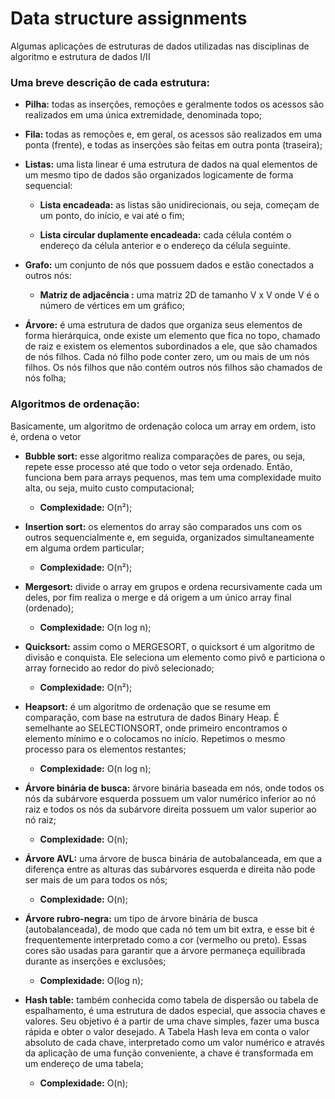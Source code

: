 # Data structure assignments

Algumas aplicações de estruturas de dados utilizadas nas disciplinas de algoritmo e estrutura de dados I/II

### Uma breve descrição de cada estrutura:

* **Pilha:** todas as inserções, remoções e geralmente todos os acessos são realizados em uma única extremidade, denominada topo;

* **Fila:**  todas as remoções e, em geral, os acessos são realizados em uma ponta (frente), e todas as inserções são feitas em outra ponta (traseira);

* **Listas:** uma lista linear é uma estrutura de dados na qual elementos de um mesmo tipo de dados são organizados logicamente de forma sequencial:

  * **Lista encadeada:** as listas são unidirecionais, ou seja, começam de um ponto, do início, e vai até o fim;
  
  * **Lista circular duplamente encadeada:** cada célula contém o endereço da célula anterior e o endereço da célula seguinte.


* **Grafo:** um conjunto de nós que possuem dados e estão conectados a outros nós:
  * **Matriz de adjacência :** uma matriz 2D de tamanho V x V onde V é o número de vértices em um gráfico;
  
  
* **Árvore:** é uma estrutura de dados que organiza seus elementos de forma hierárquica, onde existe um elemento que fica no topo, chamado de raiz e existem os elementos subordinados a ele, que são chamados de nós filhos. Cada nó filho pode conter zero, um ou mais de um nós filhos. Os nós filhos que não contém outros nós filhos são chamados de nós folha;

### Algoritmos de ordenação:
Basicamente, um algoritmo de ordenação coloca um array em ordem, isto é, ordena o vetor

* **Bubble sort:** esse algoritmo realiza comparações de pares, ou seja, repete esse processo até que todo o vetor seja ordenado. Então, funciona bem para arrays pequenos, mas tem uma complexidade muito alta, ou seja, muito custo computacional;
  * **Complexidade:** O(n²);

* **Insertion sort:** os elementos do array são comparados uns com os outros sequencialmente e, em seguida, organizados simultaneamente em alguma ordem particular;
  * **Complexidade:** O(n²);

* **Mergesort:**  divide o array em grupos e ordena recursivamente cada um deles, por fim realiza o merge e dá origem a um único array final (ordenado);
  * **Complexidade:** O(n log n);

* **Quicksort:** assim como o MERGESORT, o quicksort é um algoritmo de divisão e conquista. Ele seleciona um elemento como pivô e particiona o array fornecido ao redor do pivô selecionado;
  * **Complexidade:** O(n²);

* **Heapsort:** é um algoritmo de ordenação que se resume em comparação, com base na estrutura de dados Binary Heap. É semelhante ao SELECTIONSORT, onde primeiro encontramos o elemento mínimo e o colocamos no início. Repetimos o mesmo processo para os elementos restantes;
  * **Complexidade:** O(n log n);

* **Árvore binária de busca:** árvore binária baseada em nós, onde todos os nós da subárvore esquerda possuem um valor numérico inferior ao nó raiz e todos os nós da subárvore direita possuem um valor superior ao nó raiz;
  * **Complexidade:** O(n);

* **Árvore AVL:** uma árvore de busca binária de autobalanceada, em que a diferença entre as alturas das subárvores esquerda e direita não pode ser mais de um para todos os nós;
  * **Complexidade:** O(n);

* **Árvore rubro-negra:** um tipo de árvore binária de busca (autobalanceada), de modo que cada nó tem um bit extra, e esse bit é frequentemente interpretado como a cor (vermelho ou preto). Essas cores são usadas para garantir que a árvore permaneça equilibrada durante as inserções e exclusões;
  * **Complexidade:** O(log n);

* **Hash table:** também conhecida como tabela de dispersão ou tabela de espalhamento, é uma estrutura de dados especial, que associa chaves e valores. Seu objetivo é a partir de uma chave simples, fazer uma busca rápida e obter o valor desejado. A Tabela Hash leva em conta o valor absoluto de cada chave, interpretado como um valor numérico e através da aplicação de uma função
conveniente, a chave é transformada em um endereço de uma tabela;
  * **Complexidade:** O(n);


